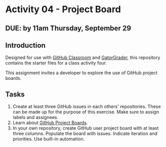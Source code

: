 # Activity 04 - Project Board

## DUE: by 11am Thursday, September 29 

## Introduction

Designed for use with [GitHub Classroom](https://classroom.github.com/) and
[GatorGrader](https://github.com/GatorEducator/gatorgrader/), this repository
contains the starter files for a class activity four. 

This assignment invites a developer to explore the use of GitHub project boards.

## Tasks

1. Create at least three GitHub issues in each others' repositories. These can be made up for the purpose of this exercise. Make sure to assign labels and assignees.
2. Learn about [GitHub Project Boards](https://docs.github.com/en/issues/planning-and-tracking-with-projects).
3. In your own repository, create GitHub user project board with at least three columns. Populate the board with issues. Indicate iteration and priorities. Use built-in automation. 